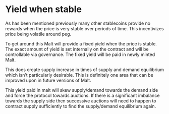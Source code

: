 # Yield when stable

As has been mentioned previously many other stablecoins provide no rewards when the price is very stable over periods of time. This incentivizes price being volatile around peg.

To get around this Malt will provide a fixed yield when the price is stable. The exact amount of yield is set internally on the contract and will be controllable via governance. The fixed yield will be paid in newly minted Malt.

This does create supply increase in times of supply and demand equilibrium which isn’t particularly desirable. This is definitely one area that can be improved upon in future versions of Malt.

This yield paid in malt will skew supply/demand towards the demand side and force the protocol towards auctions. If there is a significant imbalance towards the supply side then successive auctions will need to happen to contract supply sufficiently to find the supply/demand equilibrium again.

